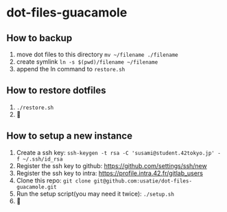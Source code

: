 # dot-files-guacamole

## How to backup
1. move dot files to this directory `mv ~/filename ./filename`
2. create symlink `ln -s $(pwd)/filename ~/filename`
3. append the ln command to `restore.sh`

## How to restore dotfiles
1. `./restore.sh`
2. :tada:

## How to setup a new instance
1. Create a ssh key: `ssh-keygen -t rsa -C 'susami@student.42tokyo.jp' -f ~/.ssh/id_rsa`
2. Register the ssh key to github: https://github.com/settings/ssh/new
3. Register the ssh key to intra: https://profile.intra.42.fr/gitlab_users
4. Clone this repo: `git clone git@github.com:usatie/dot-files-guacamole.git`
5. Run the setup script(you may need it twice): `./setup.sh`
6. :tada:
